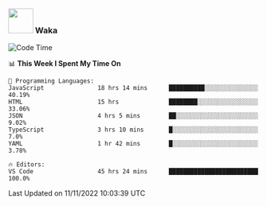 ### <img src="https://media.giphy.com/media/VgCDAzcKvsR6OM0uWg/giphy.gif" width="50"> Waka

  <!--START_SECTION:waka-->
![Code Time](http://img.shields.io/badge/Code%20Time-1%2C067%20hrs%2056%20mins-blue)

📊 **This Week I Spent My Time On** 

```text
💬 Programming Languages: 
JavaScript               18 hrs 14 mins      ██████████░░░░░░░░░░░░░░░   40.19% 
HTML                     15 hrs              ████████░░░░░░░░░░░░░░░░░   33.06% 
JSON                     4 hrs 5 mins        ██░░░░░░░░░░░░░░░░░░░░░░░   9.02% 
TypeScript               3 hrs 10 mins       █░░░░░░░░░░░░░░░░░░░░░░░░   7.0% 
YAML                     1 hr 42 mins        █░░░░░░░░░░░░░░░░░░░░░░░░   3.78%

🔥 Editors: 
VS Code                  45 hrs 24 mins      █████████████████████████   100.0%

```


 Last Updated on 11/11/2022 10:03:39 UTC
<!--END_SECTION:waka-->
